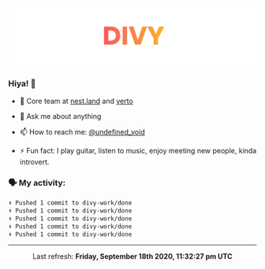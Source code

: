 
![](https://github.com/divy-work/divy-work/raw/master/assets/divy.png)

### Hiya! 👋

- 🔭 Core team at [nest.land](https://github.com/nestdotland/nest.land) and [verto](https://github.com/useverto/verto)

- 💬 Ask me about anything

- 📫 How to reach me: [@undefined_void](https://instagram.com/divy.exe)

- ⚡ Fun fact: I play guitar, listen to music, enjoy meeting new people, kinda introvert.

### 🗣 My activity:

```
⬆️ Pushed 1 commit to divy-work/done
⬆️ Pushed 1 commit to divy-work/done
⬆️ Pushed 1 commit to divy-work/done
⬆️ Pushed 1 commit to divy-work/done
⬆️ Pushed 1 commit to divy-work/done
```

------------
<p align="center">Last refresh: <b>Friday, September 18th 2020, 11:32:27 pm UTC</b></p>
